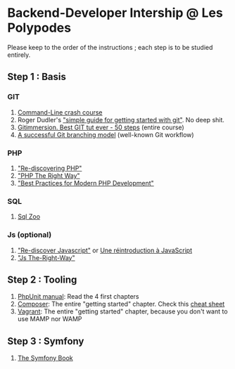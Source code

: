 # Backend-Developer Intership @ Les Polypodes

Please keep to the order of the instructions ; each step is to be studied entirely. 

## Step 1 : Basis

### GIT

1. [Command-Line crash course](http://cli.learncodethehardway.org/book/)
2. Roger Dudler's ["simple guide for getting started with git"](http://rogerdudler.github.com/git-guide). No deep shit.
3. [Gitimmersion. Best GIT tut ever - 50 steps](http://gitimmersion.com) (entire course)
4. [A successful Git branching model](http://nvie.com/posts/a-successful-git-branching-model) (well-known Git workflow)

### PHP

1. ["Re-discovering PHP"](http://edu.williamdurand.fr/php-slides/index.html)
2. ["PHP The Right Way"](http://www.phptherightway.com)
3. ["Best Practices for Modern PHP Development"](https://www.airpair.com/php/posts/best-practices-for-modern-php-development)

### SQL

1. [Sql Zoo](http://sqlzoo.net/wiki/Main_Page)

### Js (optional)

1. ["Re-discover Javascript"](http://gitbookio.gitbooks.io/javascript/) or [Une réintroduction à JavaScript](https://developer.mozilla.org/fr/docs/Web/JavaScript/Une_r%C3%A9introduction_%C3%A0_JavaScript#Introduction-)
2. ["Js The-Right-Way"](http://jstherightway.org/)


## Step 2 : Tooling

1. [PhpUnit manual](http://phpunit.de/manuel): Read the 4 first chapters
2. [Composer](http://getcomposer.org): The entire "getting started" chapter. Check this [cheat sheet](http://composer.json.jolicode.com/)
3. [Vagrant](http://vagrantup.com): The entire "getting started" chapter, because you don't want to use MAMP nor WAMP

## Step 3 : Symfony

1. [The Symfony Book](http://symfony.com/doc/current/book/index.html)



